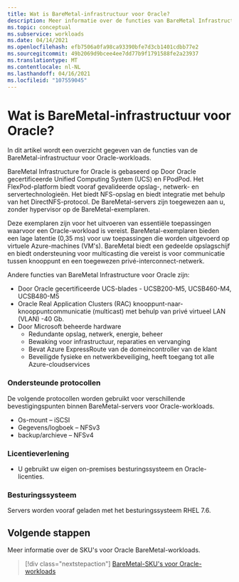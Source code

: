 ```yaml
---
title: Wat is BareMetal-infrastructuur voor Oracle?
description: Meer informatie over de functies van BareMetal Infrastructure voor Oracle-workloads.
ms.topic: conceptual
ms.subservice: workloads
ms.date: 04/14/2021
ms.openlocfilehash: efb7506a0fa98ca93390bfe7d3cb1401cdbb77e2
ms.sourcegitcommit: 49b2069d9bcee4ee7dd77b9f1791588fe2a23937
ms.translationtype: MT
ms.contentlocale: nl-NL
ms.lasthandoff: 04/16/2021
ms.locfileid: "107559045"
---
```

# <a name="what-is-baremetal-infrastructure-for-oracle"></a>Wat is BareMetal-infrastructuur voor Oracle?

In dit artikel wordt een overzicht gegeven van de functies van de BareMetal-infrastructuur voor Oracle-workloads.

BareMetal Infrastructure for Oracle is gebaseerd op Door Oracle gecertificeerde Unified Computing System (UCS) en FPodPod. Het FlexPod-platform biedt vooraf gevalideerde opslag-, netwerk- en servertechnologieën. Het biedt NFS-opslag en biedt integratie met behulp van het DirectNFS-protocol. De BareMetal-servers zijn toegewezen aan u, zonder hypervisor op de BareMetal-exemplaren. 

Deze exemplaren zijn voor het uitvoeren van essentiële toepassingen waarvoor een Oracle-workload is vereist. BareMetal-exemplaren bieden een lage latentie (0,35 ms) voor uw toepassingen die worden uitgevoerd op virtuele Azure-machines (VM's). BareMetal biedt een gedeelde opslagschijf en biedt ondersteuning voor multicasting die vereist is voor communicatie tussen knooppunt en een toegewezen privé-interconnect-netwerk. 

Andere functies van BareMetal Infrastructure voor Oracle zijn:

- Door Oracle gecertificeerde UCS-blades - UCSB200-M5, UCSB460-M4, UCSB480-M5
- Oracle Real Application Clusters (RAC) knooppunt-naar-knooppuntcommunicatie (multicast) met behulp van privé virtueel LAN (VLAN) -40 Gb.
- Door Microsoft beheerde hardware
  - Redundante opslag, netwerk, energie, beheer
  - Bewaking voor infrastructuur, reparaties en vervanging
  - Bevat Azure ExpressRoute van de domeincontroller van de klant
  - Beveiligde fysieke en netwerkbeveiliging, heeft toegang tot alle Azure-cloudservices

### <a name="supported-protocols"></a>Ondersteunde protocollen

De volgende protocollen worden gebruikt voor verschillende bevestigingspunten binnen BareMetal-servers voor Oracle-workloads.

- Os-mount – iSCSI
- Gegevens/logboek – NFSv3
- backup/archieve – NFSv4

### <a name="licensing"></a>Licentieverlening

- U gebruikt uw eigen on-premises besturingssysteem en Oracle-licenties.

### <a name="operating-system"></a>Besturingssysteem

Servers worden vooraf geladen met het besturingssysteem RHEL 7.6.

## <a name="next-steps"></a>Volgende stappen

Meer informatie over de SKU's voor Oracle BareMetal-workloads.

> [!div class="nextstepaction"]
> [BareMetal-SKU's voor Oracle-workloads](oracle-baremetal-skus.md)
